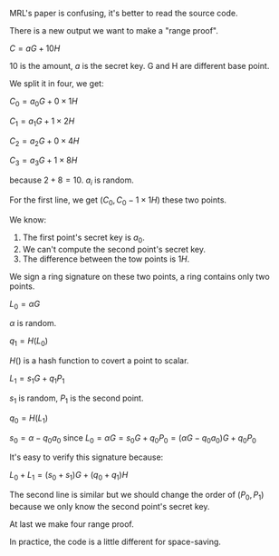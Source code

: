 MRL's paper is confusing, it's better to read the source code.

There is a new output we want to make a "range proof".

$C=aG+10H$

$10$ is the amount, $a$ is the secret key. G and H are different base point.

We split it in four, we get:

$C_0=a_0G+0 \times 1H$

$C_1=a_1G+1 \times 2H$

$C_2=a_2G+0 \times 4H$

$C_3=a_3G+1 \times 8H$

because $2+8=10$. $a_i$ is random.

For the first line, we get $(C_0,C_0 - 1 \times 1H)$ these two points.

We know:
1. The first point's secret key is $a_0$.
2. We can't compute the second point's secret key.
3. The difference between the tow points is $1H$.

We sign a ring signature on these two points, a ring contains only two points.

$L_0= \alpha G$

$\alpha$ is random.

$q_1=H(L_0)$

$H()$ is a hash function to covert a point to scalar.

$L_1=s_1G+q_1P_1$

$s_1$ is random, $P_1$ is the second point.

$q_0=H(L_1)$

$s_0= \alpha -q_0a_0$ since $L_0= \alpha G=s_0G+q_0P_0=( \alpha G -q_0a_0)G+q_0P_0$

It's easy to verify this signature because:

$L_0+L_1=(s_0+s_1)G+(q_0+q_1)H$

The second line is similar but we should change the order of $(P_0,P_1)$ because we only know the second point's secret key. 

At last we make four range proof.

In practice, the code is a little different for space-saving.